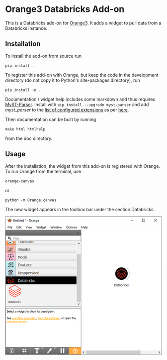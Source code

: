 Orange3 Databricks Add-on
=========================

This is a Databricks add-on for [Orange3](http://orange.biolab.si). It adds a widget to pull data from a Databricks instance.

Installation
------------

To install the add-on from source run

    pip install .

To register this add-on with Orange, but keep the code in the development directory (do not copy it to Python's site-packages directory), run

    pip install -e .

Documentation / widget help includes some markdown and thus requires [MyST-Parser](https://myst-parser.readthedocs.io/en/latest/). Install with `pip install --upgrade myst-parser` and add *myst_parser* to the [list of configured extensions](https://www.sphinx-doc.org/en/master/usage/configuration.html#confval-extensions) as per [here](https://www.sphinx-doc.org/en/master/usage/markdown.html).

Then documentation can be built by running

    make html htmlhelp

from the doc directory.

Usage
-----

After the installation, the widget from this add-on is registered with Orange. To run Orange from the terminal,
use

    orange-canvas

or

    python -m Orange.canvas

The new widget appears in the toolbox bar under the section Databricks.

![screenshot](https://github.com/the-mad-statter/orange3-databricks-addon/blob/master/screenshot.png)
